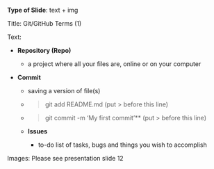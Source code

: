 **Type of Slide**: text + img

Title: Git/GitHub Terms (1)

Text: 

* **Repository (Repo)**

  * a project where all your files are, online or on your computer

* **Commit**

  * saving a version of file(s)

  * >git add README.md (put > before this line)

  * >git commit -m ‘My first commit’** (put > before this line)

  * **Issues**

    * to-do list of tasks, bugs and things you wish to accomplish 

Images: Please see presentation slide 12

